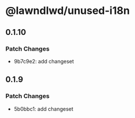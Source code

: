 # @lawndlwd/unused-i18n

## 0.1.10

### Patch Changes

- 9b7c9e2: add changeset

## 0.1.9

### Patch Changes

- 5b0bbc1: add changeset

